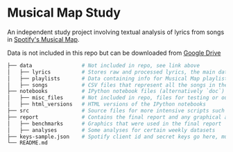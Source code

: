 # Musical Map Study

An independent study project involving textual analysis of lyrics from songs in [Spotify's Musical Map](https://insights.spotify.com/us/2016/12/07/musical-map-of-the-world-2-0/). 

Data is not included in this repo but can be downloaded from [Google Drive](https://drive.google.com/open?id=1vUhsu3XWXJSoJHwA1KU2bOt9kw6LXPe0)
``` bash
├── data                # Not included in repo, see link above
│   ├── lyrics          # Stores raw and processed lyrics, the main dataset of lyrics (song_info.txt) is also located here
│   ├── playlists       # Data containing info for Musical Map playlists
│   ├── songs           # CSV files that represent all the songs in the Musical Map and their corresponding playlist for a certain week
├── notebooks           # IPython notebook files (alternatively `doc`)
│   ├── misc_files      # Not included in repo, files for testing or outdated experiments
│   ├── html_versions   # HTML versions of the IPython notebooks
├── src                 # Source files for more intensive scripts such as pulling data
├── report              # Contains the final report and any graphical analyses generated
│   ├── benchmarks      # Graphics that were used in the final report
│   ├── analyses        # Some analyses for certain weekly datasets
├── keys-sample.json    # Spotify client id and secret keys go here, must be renamed to keys.json
└── README.md
````
